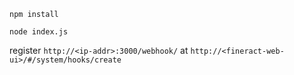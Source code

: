 
`npm install`

`node index.js`

register `http://<ip-addr>:3000/webhook/` at `http://<fineract-web-ui>/#/system/hooks/create`
